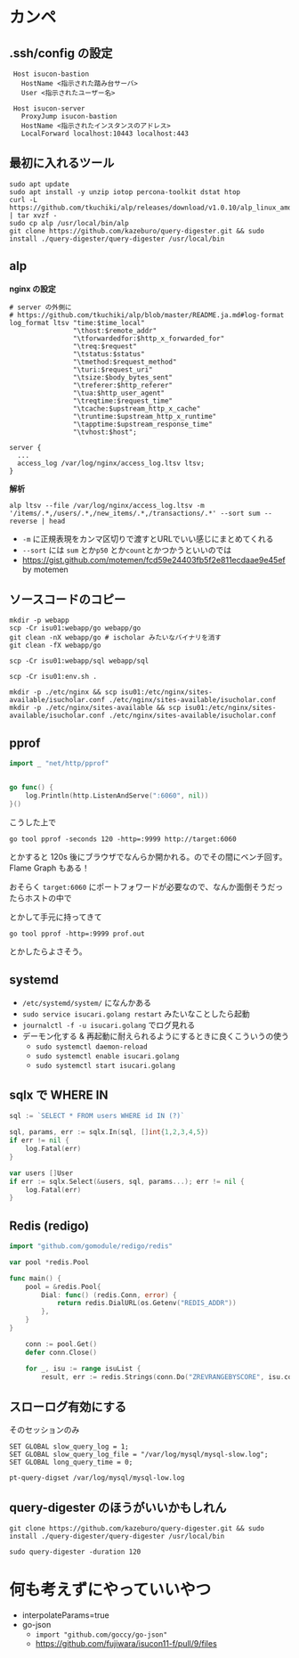 # カンペ
## .ssh/config の設定
     Host isucon-bastion
       HostName <指示された踏み台サーバ>
       User <指示されたユーザー名>
    
     Host isucon-server
       ProxyJump isucon-bastion
       HostName <指示されたインスタンスのアドレス>
       LocalForward localhost:10443 localhost:443
## 最初に入れるツール

    sudo apt update
    sudo apt install -y unzip iotop percona-toolkit dstat htop
    curl -L https://github.com/tkuchiki/alp/releases/download/v1.0.10/alp_linux_amd64.tar.gz | tar xvzf -
    sudo cp alp /usr/local/bin/alp
    git clone https://github.com/kazeburo/query-digester.git && sudo install ./query-digester/query-digester /usr/local/bin

## alp

**nginx の設定**

```nginx
# server の外側に
# https://github.com/tkuchiki/alp/blob/master/README.ja.md#log-format
log_format ltsv "time:$time_local"
                "\thost:$remote_addr"
                "\tforwardedfor:$http_x_forwarded_for"
                "\treq:$request"
                "\tstatus:$status"
                "\tmethod:$request_method"
                "\turi:$request_uri"
                "\tsize:$body_bytes_sent"
                "\treferer:$http_referer"
                "\tua:$http_user_agent"
                "\treqtime:$request_time"
                "\tcache:$upstream_http_x_cache"
                "\truntime:$upstream_http_x_runtime"
                "\tapptime:$upstream_response_time"
                "\tvhost:$host";
```

```nginx
server {
  ...
  access_log /var/log/nginx/access_log.ltsv ltsv;
}
```

**解析**

    alp ltsv --file /var/log/nginx/access_log.ltsv -m '/items/.*,/users/.*,/new_items/.*,/transactions/.*' --sort sum --reverse | head
- `-m` に正規表現をカンマ区切りで渡すとURLでいい感じにまとめてくれる
- `--sort` には `sum` とか`p50` とか`count`とかつかうといいのでは
- https://gist.github.com/motemen/fcd59e24403fb5f2e811ecdaae9e45ef by motemen

## ソースコードのコピー

```
mkdir -p webapp
scp -Cr isu01:webapp/go webapp/go
git clean -nX webapp/go # ischolar みたいなバイナリを消す
git clean -fX webapp/go
```
```
scp -Cr isu01:webapp/sql webapp/sql
```

```
scp -Cr isu01:env.sh .
```

```
mkdir -p ./etc/nginx && scp isu01:/etc/nginx/sites-available/isucholar.conf ./etc/nginx/sites-available/isucholar.conf
mkdir -p ./etc/nginx/sites-available && scp isu01:/etc/nginx/sites-available/isucholar.conf ./etc/nginx/sites-available/isucholar.conf
```

## pprof

```go
import _ "net/http/pprof"


go func() {
	log.Println(http.ListenAndServe(":6060", nil))
}()
```

こうした上で

    go tool pprof -seconds 120 -http=:9999 http://target:6060

とかすると 120s 後にブラウザでなんらか開かれる。のでその間にベンチ回す。Flame Graph もある！

おそらく `target:6060` にポートフォワードが必要なので、なんか面倒そうだったらホストの中で

とかして手元に持ってきて

    go tool pprof -http=:9999 prof.out

とかしたらよさそう。


## systemd
- `/etc/systemd/system/` になんかある
- `sudo service isucari.golang restart` みたいなことしたら起動
- `journalctl -f -u isucari.golang` でログ見れる
- デーモン化する & 再起動に耐えられるようにするときに良くこういうの使う
    - `sudo systemctl daemon-reload`
    - `sudo systemctl enable isucari.golang`
    - `sudo systemctl start isucari.golang`


## sqlx で WHERE IN

```go
sql := `SELECT * FROM users WHERE id IN (?)`

sql, params, err := sqlx.In(sql, []int{1,2,3,4,5})
if err != nil {
	log.Fatal(err)
}

var users []User
if err := sqlx.Select(&users, sql, params...); err != nil {
	log.Fatal(err)
}
```

## Redis (redigo)

```go
import "github.com/gomodule/redigo/redis"
```

```go
var pool *redis.Pool

func main() {
	pool = &redis.Pool{
		Dial: func() (redis.Conn, error) {
			return redis.DialURL(os.Getenv("REDIS_ADDR"))
		},
	}
}
```

```go
	conn := pool.Get()
	defer conn.Close()

	for _, isu := range isuList {
		result, err := redis.Strings(conn.Do("ZREVRANGEBYSCORE", isu.condRedisKey(), "+inf", "0", "WITHSCORES", "LIMIT", "0", "1"))
```

## スローログ有効にする

そのセッションのみ

```
SET GLOBAL slow_query_log = 1;
SET GLOBAL slow_query_log_file = "/var/log/mysql/mysql-slow.log";
SET GLOBAL long_query_time = 0;
```

```
pt-query-digset /var/log/mysql/mysql-low.log
```

## query-digester のほうがいいかもしれん

```
git clone https://github.com/kazeburo/query-digester.git && sudo install ./query-digester/query-digester /usr/local/bin
```
```
sudo query-digester -duration 120
```

# 何も考えずにやっていいやつ

* interpolateParams=true
* go-json
  * `import "github.com/goccy/go-json"`
  * https://github.com/fujiwara/isucon11-f/pull/9/files